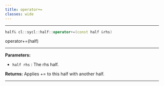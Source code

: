 ```yaml
---
title: operator+=
classes: wide
---
```



---

```cpp
half& cl::sycl::half::operator+=(const half &rhs)
```


operator+=(half) 


---
**Parameters:**

 - `half rhs`
: The rhs half. 

**Returns:** Applies += to this half with another half. 

---
